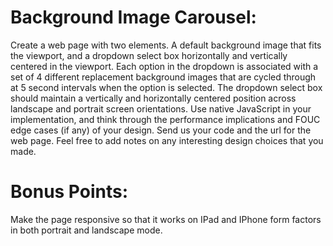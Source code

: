 Background Image Carousel:
========
Create a web page with two elements.  A default background image that fits the viewport, and a dropdown select box horizontally and vertically centered in the viewport.  Each option in the dropdown is associated with a set of 4 different replacement background images that are cycled through at 5 second intervals when the option is selected.  The dropdown select box should maintain a vertically and horizontally centered position across landscape and portrait screen orientations.
Use native JavaScript in your implementation, and think through the performance implications and FOUC edge cases (if any) of your design.
Send us your code and the url for the web page.  Feel free to add notes on any interesting design choices that you made.

Bonus Points:
========
Make the page responsive so that it works on  IPad and IPhone form factors in both portrait and landscape mode.
